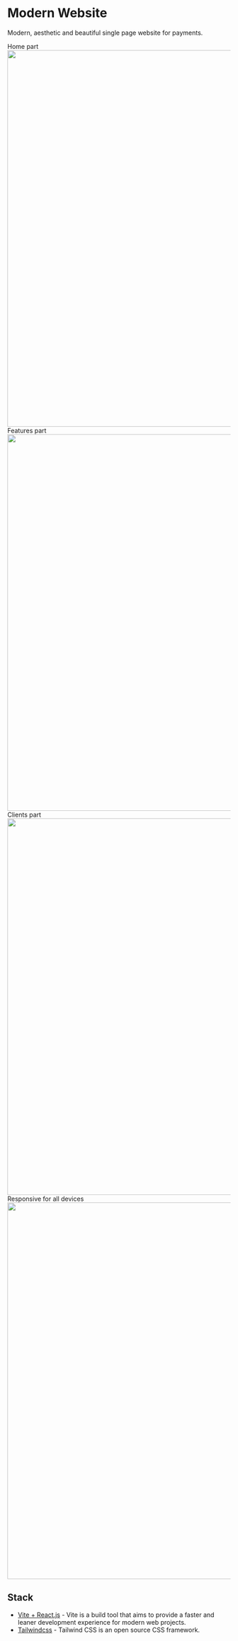 # Modern Website
Modern, aesthetic and beautiful single page website for payments.

Home part
<img width='850px' src='./docs/1.png'/>
Features part
<img width='850px' src='./docs/2.png'/>
Clients part
<img width='850px' src='./docs/3.png'/>
Responsive for all devices
<img width='850px' src='./docs/4.png'/>

## Stack
- [Vite + React.js](https://vitejs.dev/guide/) - Vite is a build tool that aims to provide a faster and leaner development experience for modern web projects. 
- [Tailwindcss](https://tailwindcss.com/) - Tailwind CSS is an open source CSS framework.
